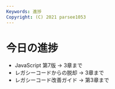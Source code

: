 ```yaml
---
Keywords: 進捗
Copyright: (C) 2021 parsee1053
---
```


# 今日の進捗
* JavaScript 第7版 → 3章まで
* レガシーコードからの脱却 → 3章まで
* レガシーコード改善ガイド → 第3章まで
